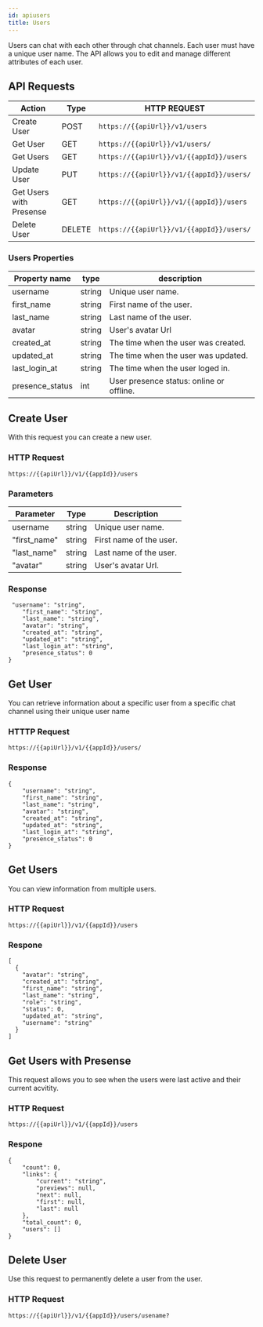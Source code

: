 ```yaml
---
id: apiusers
title: Users
---
```

Users can chat with each other through chat channels. Each user must have a unique user name. The API allows you to edit and manage different attributes of each user.

## API Requests ##

|Action |Type  | HTTP REQUEST|
--- | --- | ---
|Create User|POST|``https://{{apiUrl}}/v1/users``|
|Get User|GET|``https://{{apiUrl}}/v1/users/``|
|Get Users|GET|``https://{{apiUrl}}/v1/{{appId}}/users``|
|Update User|PUT|``https://{{apiUrl}}/v1/{{appId}}/users/``|
|Get Users with Presense|GET|``https://{{apiUrl}}/v1/{{appId}}/users``|
|Delete User|DELETE|``https://{{apiUrl}}/v1/{{appId}}/users/``|

### Users Properties ###

|Property name|type|description|
---|---|---|
|username|string|Unique user name.|
|first_name|string|First name of the user.|
|last_name|string|Last name of the user.|
|avatar|string|User's avatar Url|
|created_at|string|The time when the user was created.|
|updated_at|string|The time when the user was updated.|
|last_login_at|string|The time when the user loged in.|
|presence_status|int|User presence status: online or offline.|

## Create User ##

With this request you can create a new user.

### HTTP Request ###

`
https://{{apiUrl}}/v1/{{appId}}/users
`

### Parameters ###

|Parameter |Type  |Description|
--- | --- | ---
|username|string|Unique user name.|
|"first_name"|string|First name of the user.|
|"last_name"|string|Last name of the user.|
|"avatar"|string|User's avatar Url.|

### Response ###

```
 "username": "string",
    "first_name": "string",
    "last_name": "string",
    "avatar": "string",
    "created_at": "string",
    "updated_at": "string",
    "last_login_at": "string",
    "presence_status": 0
}
```

## Get User ##

You can retrieve information about a specific user from a specific chat channel using their unique user name

### HTTTP Request ###
`
https://{{apiUrl}}/v1/{{appId}}/users/
`
### Response ###

```
{
    "username": "string",
    "first_name": "string",
    "last_name": "string",
    "avatar": "string",
    "created_at": "string",
    "updated_at": "string",
    "last_login_at": "string",
    "presence_status": 0
}
```


## Get Users ##

You can view information from multiple users.


### HTTP Request ###
`
https://{{apiUrl}}/v1/{{appId}}/users
`
### Respone ###



```
[
  {
    "avatar": "string",
    "created_at": "string",
    "first_name": "string",
    "last_name": "string",
    "role": "string",
    "status": 0,
    "updated_at": "string",
    "username": "string"
  }
]
```
## Get Users with Presense ##

This request allows you to see when the users were last active and their current acvitity.

### HTTP Request ###

``
https://{{apiUrl}}/v1/{{appId}}/users
``

### Respone ###


```
{
    "count": 0,
    "links": {
        "current": "string",
        "previews": null,
        "next": null,
        "first": null,
        "last": null
    },
    "total_count": 0,
    "users": []
}
```

## Delete User ##

Use this request to permanently delete a user from the user.

### HTTP Request ###
``
https://{{apiUrl}}/v1/{{appId}}/users/usename?
``

